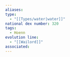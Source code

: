```yaml
---
aliases: 
type:
  - "[[Types/water|water]]"
national dex number: 320
tags:
  - Hoenn
evolution line:
  - "[[Wailord]]"
associated:
---
```

